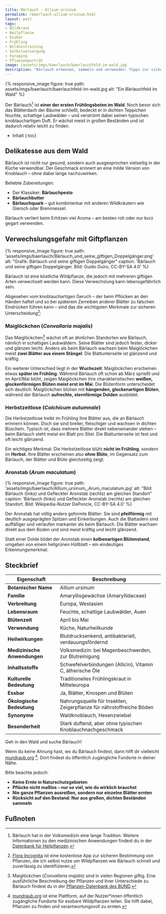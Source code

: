 ```yaml
---
title: Bärlauch - Allium ursinum
permalink: /baerlauch-allium-ursinum.html
layout: post
tags:
- Wildkraut
- Heilpflanze
- Essbar 
- Frühling
- Wildnistraining
- Selbstversorgung
- Foraging
- Pflanzenporträt
image: /assets/imgs/baerlauch/baerlauchfeld-im-wald.jpg
description: "Bärlauch erkennen, sammeln und verwenden: Tipps zur sicheren Bestimmung, Verwechslungsgefahren mit Maiglöckchen & Herbstzeitlose und Verwendung in der Wildkräuterküche."
---
```

{% responsive_image figure: true 
path: assets/imgs/baerlauch/baerlauchfeld-im-wald.jpg
alt: "Ein Bärlauchfeld im Wald" %}

Der Bärlauch[^heilkraeuter] ist **einer der ersten Frühlingsboten im Wald**. 
Noch bevor sich das Blätterdach der Bäume schließt, 
bedeckt er in dichten Teppichen feuchte, schattige Laubwälder – 
und verströmt dabei seinen typischen knoblauchartigen Duft. 
Er wächst meist in großen Beständen und ist dadurch relativ leicht zu finden.

* Inhalt
{:toc}

## Delikatesse aus dem Wald

Bärlauch ist nicht nur gesund, sondern auch ausgesprochen vielseitig in der
Küche verwendbar. Der Geschmack erinnert an eine milde Version von Knoblauch –
ohne dabei lange nachzuwirken.

Beliebte Zubereitungen:

- Der Klassiker: **Bärlauchpesto**
- **Bärlauchbutter**
- **Bärlauchquark** – gut kombinierbar mit anderen Wildkräutern wie
Giersch oder Brennnessel.

Bärlauch verliert beim Erhitzen viel Aroma – am besten roh oder nur
kurz gegart verwenden.

## Verwechslungsgefahr mit Giftpflanzen

{% responsive_image figure: true 
path: 'assets/imgs/baerlauch/Bärlauch_und_seine_giftigen_Doppelgänger.png'
alt: "Grafik: Bärlauch und seine giftigen Doppelgänger" 
caption: 'Bärlauch und seine giftigen Doppelgänger. 
Bild: Guido Guiro, CC-BY-SA 4.0' %}

Bärlauch ist eine köstliche Wildpflanze, die jedoch mit mehreren giftigen Arten
verwechselt werden kann. Diese Verwechslung kann lebensgefährlich sein.

Abgesehen vom knoblauchartigen Geruch – der beim Pflücken an den Händen haftet
und so bei späterem Zerreiben anderer Blätter zu falschen Eindrücken führen kann –
sind das die wichtigsten Merkmale zur sicheren Unterscheidung[^floraincognita]:

### Maiglöckchen (*Convallaria majalis*)

Das Maiglöckchen[^maigloeckchen] wächst oft an ähnlichen Standorten wie Bärlauch, nämlich in
schattigen Laubwäldern. Seine Blätter sind jedoch fester, dicker und glänzen
leicht. Anders als beim Bärlauch wachsen beim Maiglöckchen meist **zwei Blätter
aus einem Stängel**. Die Blattunterseite ist glänzend und kräftig.

Ein weiterer Unterschied liegt in der **Wuchszeit**: Maiglöckchen erscheinen
etwas **später im Frühling**. Während Bärlauch oft schon ab März sprießt und im
April/Mai blüht, zeigen Maiglöckchen ihre charakteristischen **weißen,
glockenförmigen Blüten meist erst im Mai**.
Die Blütenform unterscheidet sich deutlich: Maiglöckchen blühen mit **hängenden,
glockenartigen Blüten**, während der Bärlauch **aufrechte, sternförmige Dolden**
ausbildet.

### Herbstzeitlose (*Colchicum autumnale*)

Die Herbstzeitlose treibt im Frühling ihre Blätter aus, die an Bärlauch erinnern
können. Doch sie sind breiter, fleischiger und wachsen in dichten Büscheln.
Typisch ist, dass mehrere Blätter direkt nebeneinander stehen – beim Bärlauch
steht meist ein Blatt pro Stiel. Die Blattunterseite ist fest und oft leicht
glänzend.

Ein wichtiges Merkmal: Die Herbstzeitlose blüht **nicht im Frühling**, sondern
im **Herbst**. Ihre Blätter erscheinen also **ohne Blüte**, im Gegensatz zum
Bärlauch, der Blätter und Blüte gleichzeitig zeigt.

### Aronstab (*Arum maculatum*)

{% responsive_image figure: true 
path: 'assets/imgs/baerlauch/Allium_ursinum,_Arum_maculatum.jpg'
alt: "Bild: Bärlauch (links) und Gefleckter Aronstab (rechts) am gleichen Standort" 
caption: 'Bärlauch (links) und Gefleckter Aronstab (rechts) am gleichen Standort.
Bild: Wikipedia-Nutzer DePoncle, CC-BY-SA 4.0' %}

Der Aronstab hat völlig anders geformte Blätter: Sie sind **pfeilförmig** mit
deutlich ausgeprägten Spitzen und Einkerbungen. Auch die Blattadern sind
auffälliger und verlaufen markanter als beim Bärlauch. Die Blätter wachsen
direkt aus dem Boden und sind meist kräftig und leicht glänzend.

Statt einer Dolde bildet der Aronstab einen **kolbenartigen Blütenstand**,
umgeben von einem hellgrünen Hüllblatt – ein eindeutiges Erkennungsmerkmal.

## Steckbrief

| **Eigenschaft**             | **Beschreibung**                               |
|----------------------------|------------------------------------------------|
| **Botanischer Name**       | *Allium ursinum*                               |
| **Familie**                | Amaryllisgewächse (Amaryllidaceae)             |
| **Verbreitung**            | Europa, Westasien                              |
| **Lebensraum**             | Feuchte, schattige Laubwälder, Auen            |
| **Blütenzeit**             | April bis Mai                                  |
| **Verwendung**             | Küche, Naturheilkunde                          |
| **Heilwirkungen**          | Blutdrucksenkend, antibakteriell, verdauungsfördernd |
| **Medizinische Anwendungen** | Volksmedizin: bei Magenbeschwerden, zur Blutreinigung                                |
| **Inhaltsstoffe**          | Schwefelverbindungen (Allicin), Vitamin C, ätherische Öle                                 |
| **Kulturelle Bedeutung**   | Traditionelles Frühlingskraut in Mitteleuropa  |
| **Essbar**                 | Ja, Blätter, Knospen und Blüten                |
| **Ökologische Bedeutung**  | Nahrungsquelle für Insekten, Zeigerpflanze für nährstoffreiche Böden |
| **Synonyme**               | Waldknoblauch, Hexenzwiebel                    |
| **Besonderheit**           | Stark duftend, aber ohne typischen Knoblauchnachgeschmack |

Geh in den Wald und suche Bärlauch!

Wenn du keine Ahnung hast, wo du Bärlauch findest, dann hilft dir vielleicht 
[mundraub.org](https://mundraub.org/) [^mundraub]. 
Dort findest du öffentlich zugängliche Fundorte in deiner Nähe.

Bitte beachte jedoch:

- **Keine Ernte in Naturschutzgebieten**  
- **Pflücke nicht maßlos – nur so viel, wie du wirklich brauchst**  
- **Nie ganze Pflanzen ausreißen, sondern nur einzelne Blätter ernten**  
- **Rücksicht auf den Bestand: Nur aus großen, dichten Beständen sammeln**

## Fußnoten

[^heilkraeuter]: Bärlauch hat in der Volksmedizin eine lange Tradition. Weitere Informationen zu den medizinischen Anwendungen findest du in der [Datenbank für Heilpflanzen](https://www.heilpflanzen-online.de/).
[^floraincognita]: [Flora Incognita](https://floraincognita.de/) ist eine kostenlose App zur sicheren Bestimmung von Pflanzen, die ich selbst nutze um Wildpflanzen wie Bärlauch schnell und zuverlässig zu identifizieren.
[^maigloeckchen]: Maiglöckchen (*Convallaria majalis*) sind in vielen Regionen giftig. Eine ausführliche Beschreibung der Pflanzen und ihrer Unterschiede zu Bärlauch findest du in der [Pflanzen-Datenbank des BUND](https://www.bund.net/). 
[^mundraub]: [mundraub.org](https://mundraub.org/) ist eine Plattform, auf der Nutzer*innen öffentlich zugängliche Fundorte für essbare Wildpflanzen teilen. Sie hilft dabei, Pflanzen zu finden und verantwortungsvoll zu ernten.

